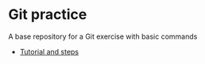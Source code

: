 # Git practice
A base repository for a Git exercise with basic commands
* [Tutorial and steps](https://codelabs-preview.appspot.com/?file_id=1CXI_Mb68ZICNuY8Ir5nT4Vltcfp3FL-RLxwOV5UKC-M#0)
